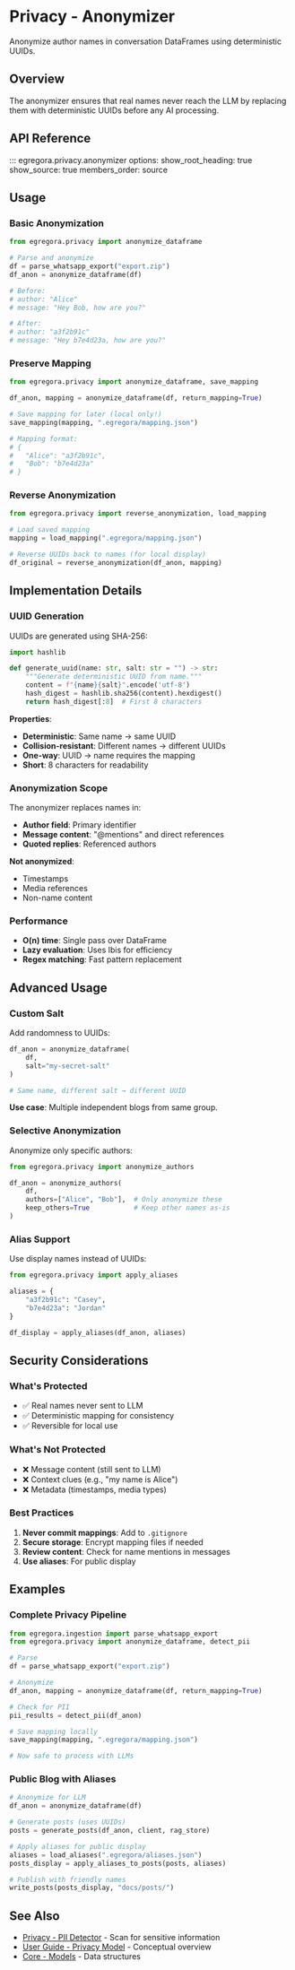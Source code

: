 # Privacy - Anonymizer

Anonymize author names in conversation DataFrames using deterministic UUIDs.

## Overview

The anonymizer ensures that real names never reach the LLM by replacing them with deterministic UUIDs before any AI processing.

## API Reference

::: egregora.privacy.anonymizer
    options:
      show_root_heading: true
      show_source: true
      members_order: source

## Usage

### Basic Anonymization

```python
from egregora.privacy import anonymize_dataframe

# Parse and anonymize
df = parse_whatsapp_export("export.zip")
df_anon = anonymize_dataframe(df)

# Before:
# author: "Alice"
# message: "Hey Bob, how are you?"

# After:
# author: "a3f2b91c"
# message: "Hey b7e4d23a, how are you?"
```

### Preserve Mapping

```python
from egregora.privacy import anonymize_dataframe, save_mapping

df_anon, mapping = anonymize_dataframe(df, return_mapping=True)

# Save mapping for later (local only!)
save_mapping(mapping, ".egregora/mapping.json")

# Mapping format:
# {
#   "Alice": "a3f2b91c",
#   "Bob": "b7e4d23a"
# }
```

### Reverse Anonymization

```python
from egregora.privacy import reverse_anonymization, load_mapping

# Load saved mapping
mapping = load_mapping(".egregora/mapping.json")

# Reverse UUIDs back to names (for local display)
df_original = reverse_anonymization(df_anon, mapping)
```

## Implementation Details

### UUID Generation

UUIDs are generated using SHA-256:

```python
import hashlib

def generate_uuid(name: str, salt: str = "") -> str:
    """Generate deterministic UUID from name."""
    content = f"{name}{salt}".encode('utf-8')
    hash_digest = hashlib.sha256(content).hexdigest()
    return hash_digest[:8]  # First 8 characters
```

**Properties**:

- **Deterministic**: Same name → same UUID
- **Collision-resistant**: Different names → different UUIDs
- **One-way**: UUID → name requires the mapping
- **Short**: 8 characters for readability

### Anonymization Scope

The anonymizer replaces names in:

- **Author field**: Primary identifier
- **Message content**: "@mentions" and direct references
- **Quoted replies**: Referenced authors

**Not anonymized**:

- Timestamps
- Media references
- Non-name content

### Performance

- **O(n) time**: Single pass over DataFrame
- **Lazy evaluation**: Uses Ibis for efficiency
- **Regex matching**: Fast pattern replacement

## Advanced Usage

### Custom Salt

Add randomness to UUIDs:

```python
df_anon = anonymize_dataframe(
    df,
    salt="my-secret-salt"
)

# Same name, different salt → different UUID
```

**Use case**: Multiple independent blogs from same group.

### Selective Anonymization

Anonymize only specific authors:

```python
from egregora.privacy import anonymize_authors

df_anon = anonymize_authors(
    df,
    authors=["Alice", "Bob"],  # Only anonymize these
    keep_others=True           # Keep other names as-is
)
```

### Alias Support

Use display names instead of UUIDs:

```python
from egregora.privacy import apply_aliases

aliases = {
    "a3f2b91c": "Casey",
    "b7e4d23a": "Jordan"
}

df_display = apply_aliases(df_anon, aliases)
```

## Security Considerations

### What's Protected

- ✅ Real names never sent to LLM
- ✅ Deterministic mapping for consistency
- ✅ Reversible for local use

### What's Not Protected

- ❌ Message content (still sent to LLM)
- ❌ Context clues (e.g., "my name is Alice")
- ❌ Metadata (timestamps, media types)

### Best Practices

1. **Never commit mappings**: Add to `.gitignore`
2. **Secure storage**: Encrypt mapping files if needed
3. **Review content**: Check for name mentions in messages
4. **Use aliases**: For public display

## Examples

### Complete Privacy Pipeline

```python
from egregora.ingestion import parse_whatsapp_export
from egregora.privacy import anonymize_dataframe, detect_pii

# Parse
df = parse_whatsapp_export("export.zip")

# Anonymize
df_anon, mapping = anonymize_dataframe(df, return_mapping=True)

# Check for PII
pii_results = detect_pii(df_anon)

# Save mapping locally
save_mapping(mapping, ".egregora/mapping.json")

# Now safe to process with LLMs
```

### Public Blog with Aliases

```python
# Anonymize for LLM
df_anon = anonymize_dataframe(df)

# Generate posts (uses UUIDs)
posts = generate_posts(df_anon, client, rag_store)

# Apply aliases for public display
aliases = load_aliases(".egregora/aliases.json")
posts_display = apply_aliases_to_posts(posts, aliases)

# Publish with friendly names
write_posts(posts_display, "docs/posts/")
```

## See Also

- [Privacy - PII Detector](detector.md) - Scan for sensitive information
- [User Guide - Privacy Model](../../guide/privacy.md) - Conceptual overview
- [Core - Models](../core/models.md) - Data structures
